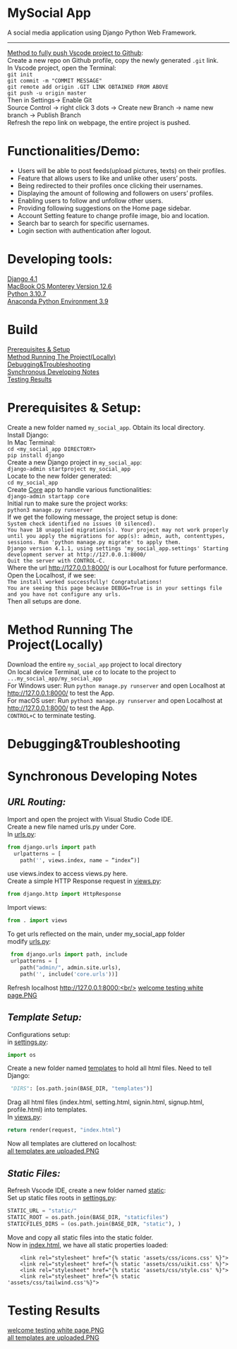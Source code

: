 # MySocial App 
A social media application using Django Python Web Framework.<br/> <hr>
[Method to fully push Vscode project to Github](https://stackoverflow.com/questions/46877667/how-to-add-a-new-project-to-github-using-vs-code):<br/>
Create a new repo on Github profile, copy the newly generated `.git` link. <br/>
In Vscode project, open the Terminal: <br/> 
`git init`<br/> 
`git commit -m "COMMIT MESSAGE"`<br/> 
`git remote add origin .GIT LINK OBTAINED FROM ABOVE`<br/> 
`git push -u origin master`<br/>
Then in Settings-> Enable Git<br/>
Source Control -> right click 3 dots -> Create new Branch -> name new branch -> Publish Branch <br/>
Refresh the repo link on webpage, the entire project is pushed. <br/> 
# Functionalities/Demo:
- Users will be able to post feeds(upload pictures, texts) on their profiles.
- Feature that allows users to like and unlike other users’ posts.
- Being redirected to their profiles once clicking their usernames.
- Displaying the amount of following and followers on users’ profiles.
- Enabling users to follow and unfollow other users.
- Providing following suggestions on the Home page sidebar.
- Account Setting feature to change profile image, bio and location.
- Search bar to search for specific usernames.
- Login section with authentication after logout.
# Developing tools:
[Django 4.1](https://www.djangoproject.com)<br/>
[MacBook OS Monterey Version 12.6](https://www.apple.com/macos/monterey/)<br/>
[Python 3.10.7](https://www.python.org/downloads/)<br/>
[Anaconda Python Environment 3.9](https://www.anaconda.com/products/distribution)<br/>
# Build
[Prerequisites & Setup](https://github.com/KrystalZhang612/MySocial-App/blob/main/README.md#prerequisites--setup)<br/>
[Method Running The Project(Locally)](https://github.com/KrystalZhang612/MySocial-App/blob/main/README.md#method-running-the-projectlocally)<br/>
[Debugging&Troubleshooting](https://github.com/KrystalZhang612/MySocial-App/blob/main/README.md#debuggingtroubleshooting)<br/> 
[Synchronous Developing Notes](https://github.com/KrystalZhang612/MySocial-App/blob/main/README.md#synchronous-developing-notes)<br/> 
[Testing Results](https://github.com/KrystalZhang612/MySocial-App/blob/main/README.md#testing-results)<br/> 

# Prerequisites & Setup:
Create a new folder named `my_social_app`. Obtain its local directory.<br/>
Install Django:<br/>
In Mac Terminal:<br/>
`cd <my_social_app DIRECTORY>`<br/>
`pip install django`<br/>
Create a new Django project in `my_social_app`:<br/>
`django-admin startproject my_social_app`<br/>
Locate to the new folder generated:<br/>
`cd my_social_app`<br/>
Create [Core](https://github.com/KrystalZhang612/MySocial-App/tree/main/core) app to handle various functionalities:<br/>
`django-admin startapp core`<br/>
Initial run to make sure the project works:<br/>
`python3 manage.py runserver`<br/>
If we get the following message, the project setup is done:<br/>
`System check identified no issues (0 silenced).`<br/>
`You have 18 unapplied migration(s). Your project may not work properly until you apply the migrations for app(s): admin, auth, contenttypes, sessions.
Run 'python manage.py migrate' to apply them.`<br/>
`Django version 4.1.1, using settings 'my_social_app.settings' Starting development server at http://127.0.0.1:8000/`<br/>
`Quit the server with CONTROL-C.`<br/>
Where the url http://127.0.0.1:8000/ is our Localhost for future performance.<br/>
Open the Localhost, if we see:<br/>
`The install worked successfully! Congratulations!`<br/> 
 `You are seeing this page because DEBUG=True is in your settings file and you have not configure any urls. `<br/> 
Then all setups are done.<br/> 
# Method Running The Project(Locally) 
Download the entire `my_social_app` project to local directory<br/>
On local device Terminal, use `cd` to locate to the project to `...my_social_app/my_social_app`<br/>
For Windows user: Run `python manage.py runserver` and open Localhost at http://127.0.0.1:8000/ to test the App. <br/>
For macOS user: Run `python3 manage.py runserver` and open Localhost at http://127.0.0.1:8000/ to test the App. <br/> 
`CONTROL+C` to terminate testing. <br/> 
# Debugging&Troubleshooting

# Synchronous Developing Notes
## ***URL Routing:***
Import and open the project with Visual Studio Code IDE.<br/>
Create a new file named urls.py under Core.<br/> 
In [urls.py](https://github.com/KrystalZhang612/MySocial-App/blob/main/core/urls.py):<br/>
```python
from django.urls import path
  urlpatterns = [
    path('', views.index, name = “index”)]
```
use views.index to access views.py here.<br/> 
Create a simple HTTP Response request in [views.py](https://github.com/KrystalZhang612/MySocial-App/blob/main/core/views.py):<br/>
```python 
from django.http import HttpResponse
```
Import views: 
```python
from . import views
```
To get urls reflected on the main, under my_social_app folder<br/>
modify [urls.py](https://github.com/KrystalZhang612/MySocial-App/blob/main/my_social_app/urls.py):
```python 
 from django.urls import path, include
 urlpatterns = [
    path("admin/", admin.site.urls),
    path('', include('core.urls'))]
```
Refresh localhost http://127.0.0.1:8000:<br/>
[welcome testing white page.PNG](https://github.com/KrystalZhang612/MySocial-App/blob/main/welcome%20testing%20white%20page.png)<br/>
## ***Template Setup:***
Configurations setup:<br/>
in [settings.py](https://github.com/KrystalZhang612/MySocial-App/blob/main/my_social_app/settings.py):
```python 
import os
```
Create a new folder named [templates](https://github.com/KrystalZhang612/MySocial-App/tree/main/templates) to hold all html files. Need to tell Django:
```python
 "DIRS": [os.path.join(BASE_DIR, "templates")]
```
Drag all html files (index.html, setting.html, signin.html, signup.html, profile.html) into templates.<br/>
In [views.py](https://github.com/KrystalZhang612/MySocial-App/blob/main/core/views.py):
```python 
return render(request, "index.html")
```
Now all templates are cluttered on localhost:<br/>
[all templates are uploaded.PNG](https://github.com/KrystalZhang612/MySocial-App/blob/main/all%20templates%20are%20uploaded.png)<br/>
## ***Static Files:***
Refresh Vscode IDE, create a new folder named [static](https://github.com/KrystalZhang612/MySocial-App/tree/main/static):<br/>
Set up static files roots in [settings.py](https://github.com/KrystalZhang612/MySocial-App/blob/main/my_social_app/settings.py):
```python 
STATIC_URL = "static/"
STATIC_ROOT = os.path.join(BASE_DIR, "staticfiles")
STATICFILES_DIRS = (os.path.join(BASE_DIR, "static"), )
```
Move and copy all static files into the static folder.<br/>
Now in [index.html](https://github.com/KrystalZhang612/MySocial-App/blob/main/templates/index.html), we have all static properties loaded:
```html5
    <link rel="stylesheet" href="{% static 'assets/css/icons.css' %}">
    <link rel="stylesheet" href="{% static 'assets/css/uikit.css' %}">
    <link rel="stylesheet" href="{% static 'assets/css/style.css' %}">
    <link rel="stylesheet" href="{% static
'assets/css/tailwind.css'%}">
```










# Testing Results
[welcome testing white page.PNG](https://github.com/KrystalZhang612/MySocial-App/blob/main/welcome%20testing%20white%20page.png)<br/>
[all templates are uploaded.PNG](https://github.com/KrystalZhang612/MySocial-App/blob/main/all%20templates%20are%20uploaded.png)<br/>


















